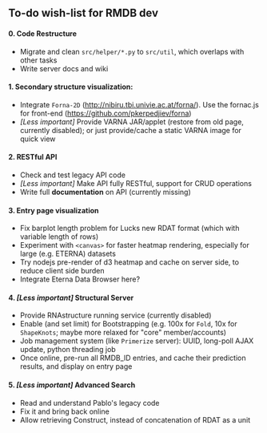 ## To-do wish-list for RMDB dev

#### 0. Code Restructure
- Migrate and clean `src/helper/*.py` to `src/util`, which overlaps with other tasks
- Write server docs and wiki

#### 1. Secondary structure visualization:
- Integrate `Forna-2D` (http://nibiru.tbi.univie.ac.at/forna/). Use the fornac.js for front-end (https://github.com/pkerpedjiev/forna)
- _[Less important]_ Provide VARNA JAR/applet (restore from old page, currently disabled); or just provide/cache a static VARNA image for quick view

#### 2. RESTful API
- Check and test legacy API code
- _[Less important]_ Make API fully RESTful, support for CRUD operations
- Write full **documentation** on API (currently missing)

#### 3. Entry page visualization
- Fix barplot length problem for Lucks new RDAT format (which with variable length of rows)
- Experiment with `<canvas>` for faster heatmap rendering, especially for large (e.g. ETERNA) datasets
- Try nodejs pre-render of d3 heatmap and cache on server side, to reduce client side burden
- Integrate Eterna Data Browser here?

#### 4. _[Less important]_ Structural Server
- Provide RNAstructure running service (currently disabled)
- Enable (and set limit) for Bootstrapping (e.g. 100x for `Fold`, 10x for `ShapeKnots`; maybe more relaxed for "core" member/accounts)
- Job management system (like `Primerize` server): UUID, long-poll AJAX update, python threading job
- Once online, pre-run all RMDB_ID entries, and cache their prediction results, and display on entry page

#### 5. _[Less important]_ Advanced Search
- Read and understand Pablo's legacy code
- Fix it and bring back online
- Allow retrieving Construct, instead of concatenation of RDAT as a unit